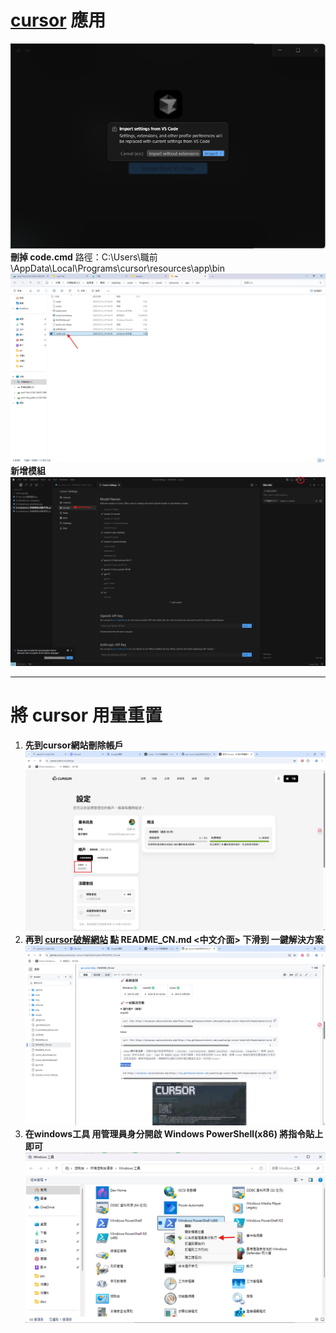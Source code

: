 # [cursor](https://www.cursor.com/cn) 應用

![alt text](../images\image.png)
**刪掉 code.cmd**
路徑：C:\Users\職前\AppData\Local\Programs\cursor\resources\app\bin
![alt text](../images/images-1.png)
**新增模組**
![alt text](../images/images-2.png)

---
# 將 cursor 用量重置
1. **先到cursor網站刪除帳戶**
![alt text](../images/image-5.png)
2. **再到 [cursor破解網站](https://github.com/yuaotian/go-cursor-help) 點 README_CN.md <中文介面> 下滑到 一鍵解決方案**
![alt text](../images/image-3.png)
3. **在windows工具 用管理員身分開啟 Windows PowerShell(x86) 將指令貼上即可**
![alt text](../images/image-4.png)